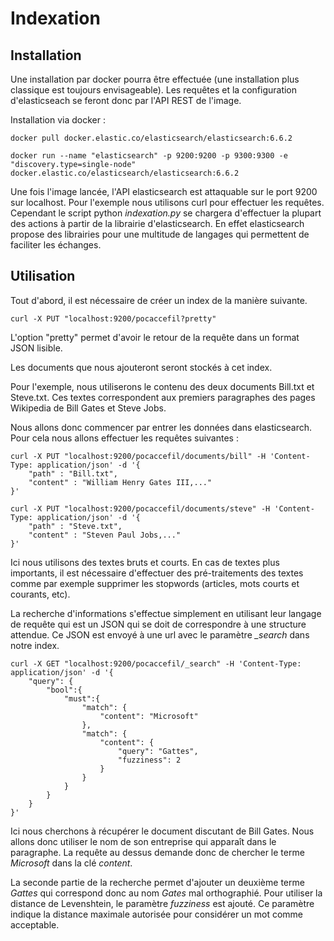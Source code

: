 # Indexation

## Installation

Une installation par docker pourra être effectuée (une installation plus classique est toujours envisageable). Les requêtes et la configuration d'elasticseach se feront donc par l'API REST de l'image.

Installation via docker :

```
docker pull docker.elastic.co/elasticsearch/elasticsearch:6.6.2

docker run --name "elasticsearch" -p 9200:9200 -p 9300:9300 -e "discovery.type=single-node" docker.elastic.co/elasticsearch/elasticsearch:6.6.2
```
Une fois l'image lancée, l'API elasticsearch est attaquable sur le port 9200 sur localhost. Pour l'exemple nous utilisons curl pour effectuer les requêtes. Cependant le script python _indexation.py_ se chargera d'effectuer la plupart des actions à partir de la librairie d'elasticsearch. En effet elasticsearch propose des librairies pour une multitude de langages qui permettent de faciliter les échanges.


## Utilisation

Tout d'abord, il est nécessaire de créer un index de la manière suivante.
```
curl -X PUT "localhost:9200/pocaccefil?pretty"
```
L'option "pretty" permet d'avoir le retour de la requête dans un format JSON lisible.

Les documents que nous ajouteront seront stockés à cet index.

Pour l'exemple, nous utiliserons le contenu des deux documents Bill.txt et Steve.txt. Ces textes correspondent aux premiers paragraphes des pages Wikipedia de Bill Gates et Steve Jobs.

Nous allons donc commencer par entrer les données dans elasticsearch. Pour cela nous allons effectuer les requêtes suivantes :
```
curl -X PUT "localhost:9200/pocaccefil/documents/bill" -H 'Content-Type: application/json' -d '{
    "path" : "Bill.txt",
    "content" : "William Henry Gates III,..."
}'

curl -X PUT "localhost:9200/pocaccefil/documents/steve" -H 'Content-Type: application/json' -d '{
    "path" : "Steve.txt",
    "content" : "Steven Paul Jobs,..."
}'
```
Ici nous utilisons des textes bruts et courts. En cas de textes plus importants, il est nécessaire d'effectuer des pré-traitements des textes comme par exemple supprimer les stopwords (articles, mots courts et courants, etc).

La recherche d'informations s'effectue simplement en utilisant leur langage de requête qui est un JSON qui se doit de correspondre à une structure attendue. Ce JSON est envoyé à une url avec le paramètre *_search* dans notre index.

```
curl -X GET "localhost:9200/pocaccefil/_search" -H 'Content-Type: application/json' -d '{
    "query": {
        "bool":{
            "must":{
                "match": {
                    "content": "Microsoft"
                },
                "match": {
                    "content": {
                        "query": "Gattes",
                        "fuzziness": 2
                    }
                }
            }
        }
    }
}'
```
Ici nous cherchons à récupérer le document discutant de Bill Gates. Nous allons donc utiliser le nom de son entreprise qui apparaît dans le paragraphe. La requête au dessus demande donc de chercher le terme *Microsoft* dans la clé *content*.

La seconde partie de la recherche permet d'ajouter un deuxième terme *Gattes* qui correspond donc au nom *Gates* mal orthographié. Pour utiliser la distance de Levenshtein, le paramètre *fuzziness* est ajouté. Ce paramètre indique la distance maximale autorisée pour considérer un mot comme acceptable.
